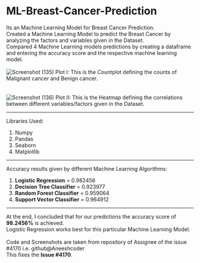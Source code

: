 # ML-Breast-Cancer-Prediction
Its an Machine Learning Model for Breast Cancer Prediction.
<br/>
Created a Machine Learning Model to predict the Breast Cancer by analyzing the factors and variables given in the Dataset.<br/>
Compared 4 Machine Learning models predictions by creating a dataframe and entering the accuracy score and the respective machine learning model.
<br/><br/>
![Screenshot (135)](https://user-images.githubusercontent.com/63190833/116794072-1700e000-aae8-11eb-8ae1-3f8c3a8eb977.png)
Plot I: This is the Countplot defining the counts of Malignant cancer and Benign cancer.
<br/><br/><br/>
![Screenshot (136)](https://user-images.githubusercontent.com/63190833/116794132-6f37e200-aae8-11eb-8f62-a77eb64f602c.png)
Plot II: This is the Heatmap defining the correlations between different variables/factors given in the Dataset. 

---
Libraries Used:
1. Numpy
2. Pandas
3. Seaborn
4. Matplotlib
---

Accuracy results given by different Machine Learning Algorithms:
1. **Logistic Regression** = 0.982456
2. **Decision Tree Classifier** = 0.923977
3. **Random Forest Classifier** = 0.959064
4. **Support Vector Classifier** = 0.964912
---
At the end, I concluded that for our predictions the accuracy score of **98.2456%** is achieved.<br/>
Logistic Regression works best for this particular Machine Learning Model.
<br/><br/>
Code and Screenshots are taken from repository of Assignee of the issue #4170 i.e. github@Aneeshcoder<br/>
This fixes the **Issue #4170**.
